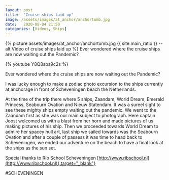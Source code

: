 ```yaml
---
layout: post
title:  "Cruise ships laid up"
image: /assets/images/at_anchor/anchortumb.jpg
date:   2020-08-04 21:50
categories: [Videos, Ships]
---
```

{% picture assets/images/at_anchor/anchortumb.jpg {{ site.main_ratio }} --alt Video of cruise ships laid up %}
Ever wondered where the cruise ships are now waiting out the Pandemic?

<!--more-->
{% youtube Y8Q8sbs9c2s %}


Ever wondered where the cruise ships are now waiting out the Pandemic?

I was lucky enough to make a zodiac photo excursion to the ships currently at anchorage in front of Scheveningen beach the Netherlands.

At the time of the trip there where 5 ships, Zaandam, World Dream, Emerald Princess, Seabourn Ovation and Nieuw Statendam. It was a sureel sight to see these mighty ships empty waiting out the pandemic. We went to the Zaandam first as she was our main subject to photograph. Here captain Joost welcomed us with a blast from her horn and made pictures of us making pictures of his ship. Then we proceeded towards World Dream to admire her spacey hull art, last ship we sailed towards was the Seabourn Ovation and after a couple of passess it was time to head back to Scheveningen, we ended our adventure on the beach to have a final look at the ships as the sun set.


Special thanks to Rib School Scheveningen [http://www.ribschool.nl](http://www.ribschool.nl){:target="_blank"}


#SCHEVENINGEN
